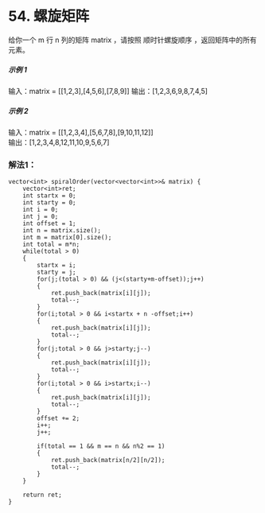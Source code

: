 # 54. 螺旋矩阵
给你一个 m 行 n 列的矩阵 matrix ，请按照 顺时针螺旋顺序 ，返回矩阵中的所有元素。  

##### 示例 1
输入：matrix = [[1,2,3],[4,5,6],[7,8,9]]
输出：[1,2,3,6,9,8,7,4,5]

##### 示例 2

输入：matrix = [[1,2,3,4],[5,6,7,8],[9,10,11,12]]  
输出：[1,2,3,4,8,12,11,10,9,5,6,7]  

### 解法1：
```
vector<int> spiralOrder(vector<vector<int>>& matrix) {
    vector<int>ret;
    int startx = 0;
    int starty = 0;
    int i = 0;
    int j = 0;
    int offset = 1;
    int n = matrix.size();
    int m = matrix[0].size();
    int total = m*n;
    while(total > 0)
    {
        startx = i;
        starty = j;
        for(j;(total > 0) && (j<(starty+m-offset));j++)
        {
            ret.push_back(matrix[i][j]);
            total--;
        }
        for(i;total > 0 && i<startx + n -offset;i++)
        {
            ret.push_back(matrix[i][j]);
            total--;
        }
        for(j;total > 0 && j>starty;j--)
        {
            ret.push_back(matrix[i][j]);
            total--;
        }
        for(i;total > 0 && i>startx;i--)
        {
            ret.push_back(matrix[i][j]);
            total--;
        }
        offset += 2;
        i++;
        j++;

        if(total == 1 && m == n && n%2 == 1)
        {
            ret.push_back(matrix[n/2][n/2]);
            total--;
        }
    }

    return ret;
}
```